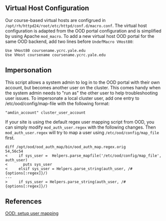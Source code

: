 ## Virtual Host Configuration
Our course-based virtual hosts are configrued in `/opt/rh/httpd24/root/etc/httpd/conf.d/macro.conf`. The virtual host configuration is adapted from the OOD portal configuration and is simplified by using Apache `mod_macro`. To add a new virtual host OOD portal for the same OOD backend, add two lines before `UndefMacro VHost80`:

    Use VHost80 coursename.ycrc.yale.edu
    Use VHost coursename coursename.ycrc.yale.edu

## Impersonation
This script allows a system admin to log in to the OOD portal with their own account, but becomes another user on the cluster. This comes handy when the system admin needs to "run as" the other user to help troubleshooting user issues. To impersonate a local cluster user, add one entry to /etc/ood/config/map-file with the following format:

    "amdin_account" cluster_user_account

If your site is using the default regex user mapping script from OOD, you can simply modify `mod_auth_user.regex` with the following changes. Then `mod_auth_user.regex` will try to map a user using `/etc/ood/config/map_file` first.

    diff /opt/ood/ood_auth_map/bin/ood_auth_map.regex.orig
    54,56c54
    <     if sys_user =  Helpers.parse_mapfile('/etc/ood/config/map_file', auth_user)
    <       puts sys_user
    <     elsif sys_user = Helpers.parse_string(auth_user, /#{options[:regex]}/)
    ---
    >     if sys_user = Helpers.parse_string(auth_user, /#{options[:regex]}/)


## References
[OOD: setup user mapping](https://osc.github.io/ood-documentation/latest/authentication/overview/map-user.html)
